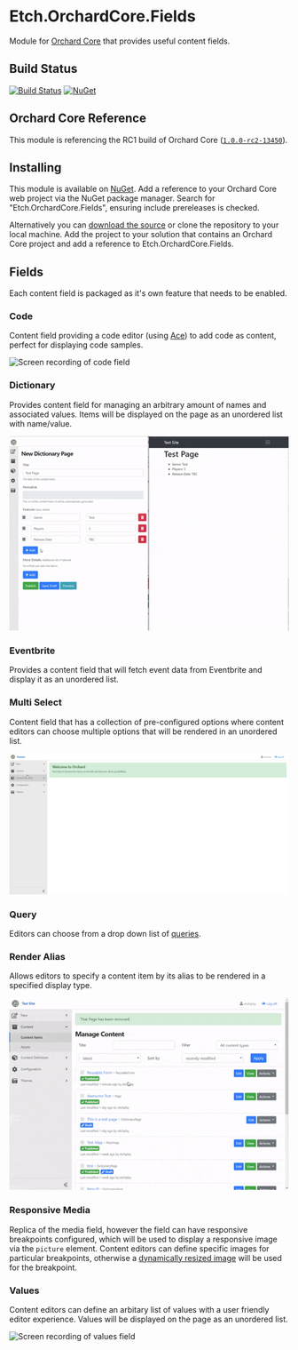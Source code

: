 # Etch.OrchardCore.Fields

Module for [Orchard Core](https://github.com/OrchardCMS/OrchardCore) that provides useful content fields.

## Build Status

[![Build Status](https://secure.travis-ci.org/etchuk/Etch.OrchardCore.Fields.png?branch=master)](http://travis-ci.org/etchuk/Etch.OrchardCore.Fields) [![NuGet](https://img.shields.io/nuget/v/Etch.OrchardCore.Fields.svg)](https://www.nuget.org/packages/Etch.OrchardCore.Fields)

## Orchard Core Reference

This module is referencing the RC1 build of Orchard Core ([`1.0.0-rc2-13450`](https://www.nuget.org/packages/OrchardCore.Module.Targets/1.0.0-rc2-13450)).

## Installing

This module is available on [NuGet](https://www.nuget.org/packages/Etch.OrchardCore.Fields). Add a reference to your Orchard Core web project via the NuGet package manager. Search for "Etch.OrchardCore.Fields", ensuring include prereleases is checked.

Alternatively you can [download the source](https://github.com/etchuk/Etch.OrchardCore.Fields/archive/master.zip) or clone the repository to your local machine. Add the project to your solution that contains an Orchard Core project and add a reference to Etch.OrchardCore.Fields.

## Fields

Each content field is packaged as it's own feature that needs to be enabled.

### Code

Content field providing a code editor (using [Ace](https://ace.c9.io/)) to add code as content, perfect for displaying code samples.

![Screen recording of code field](/docs/demo-code-field.gif?raw=true)

### Dictionary

Provides content field for managing an arbitrary amount of names and associated values. Items will be displayed on the page as an unordered list with name/value.

![Screen recording of dictionary field](/docs/demo-dictionary-field.gif?raw=true)

### Eventbrite

Provides a content field that will fetch event data from Eventbrite and display it as an unordered list.

### Multi Select

Content field that has a collection of pre-configured options where content editors can choose multiple options that will be rendered in an unordered list.

![Screen recording of multi select field](/docs/demo-multi-select-field.gif?raw=true)

### Query

Editors can choose from a drop down list of [queries](https://docs.orchardcore.net/en/dev/docs/reference/modules/Queries/).

### Render Alias

Allows editors to specify a content item by its alias to be rendered in a specified display type.

![Screen recording of render alias field](/docs/demo-render-alias-field.gif?raw=true)

### Responsive Media

Replica of the media field, however the field can have responsive breakpoints configured, which will be used to display a responsive image via the `picture` element. Content editors can define specific images for particular breakpoints, otherwise a [dynamically resized image](https://orchardcore.readthedocs.io/en/latest/OrchardCore.Modules/OrchardCore.Media/README/#resize_url) will be used for the breakpoint.

### Values

Content editors can define an arbitary list of values with a user friendly editor experience. Values will be displayed on the page as an unordered list.

![Screen recording of values field](/docs/demo-values-field.gif?raw=true)
